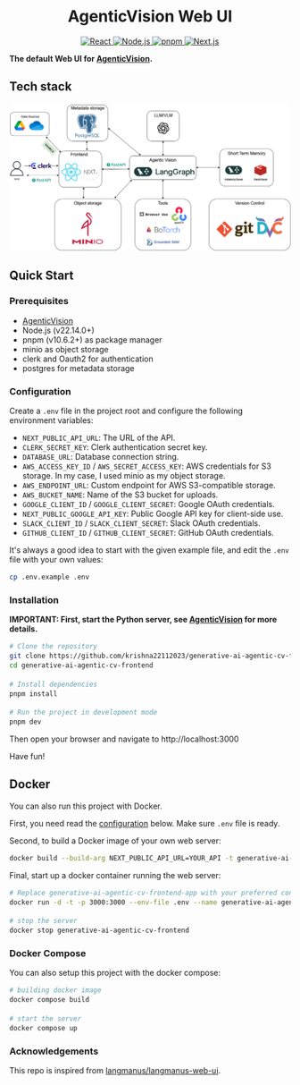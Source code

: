 
<p align="center">
  <h1 align="center">AgenticVision Web UI</h1>
  <p align="center">
    <a href="https://react.dev/" target="_blank">
      <img src="https://img.shields.io/badge/React-20232A?style=for-the-badge&logo=react&logoColor=61DAFB" alt="React" />
    </a>
    <a href="https://nodejs.org/" target="_blank">
      <img src="https://img.shields.io/badge/Node.js-339933?style=for-the-badge&logo=nodedotjs&logoColor=white" alt="Node.js" />
    </a>
    <a href="https://pnpm.io/" target="_blank">
      <img src="https://img.shields.io/badge/pnpm-222222?style=for-the-badge&logo=pnpm&logoColor=F69220" alt="pnpm" />
    </a>
    <a href="https://nextjs.org/" target="_blank">
      <img src="https://img.shields.io/badge/Next.js-000000?style=for-the-badge&logo=nextdotjs&logoColor=white" alt="Next.js" />
    </a>
  </p>
</p>

**The default Web UI for [AgenticVision](https://github.com/AI-DA-STC/generative-ai-agentic-cv-base.git).**

## Tech stack

![](public/tech_stack.jpg)


## Quick Start

### Prerequisites

- [AgenticVision](https://github.com/AI-DA-STC/generative-ai-agentic-cv-base.git)
- Node.js (v22.14.0+)
- pnpm (v10.6.2+) as package manager
- minio as object storage
- clerk and Oauth2 for authentication
- postgres for metadata storage

### Configuration

Create a `.env` file in the project root and configure the following environment variables:

- `NEXT_PUBLIC_API_URL`: The URL of the API.
- `CLERK_SECRET_KEY`: Clerk authentication secret key.  
- `DATABASE_URL`: Database connection string.  
- `AWS_ACCESS_KEY_ID` / `AWS_SECRET_ACCESS_KEY`: AWS credentials for S3 storage. In my case, I used minio as my object storage.  
- `AWS_ENDPOINT_URL`: Custom endpoint for AWS S3-compatible storage.  
- `AWS_BUCKET_NAME`: Name of the S3 bucket for uploads.  
- `GOOGLE_CLIENT_ID` / `GOOGLE_CLIENT_SECRET`: Google OAuth credentials.  
- `NEXT_PUBLIC_GOOGLE_API_KEY`: Public Google API key for client-side use.  
- `SLACK_CLIENT_ID` / `SLACK_CLIENT_SECRET`: Slack OAuth credentials.  
- `GITHUB_CLIENT_ID` / `GITHUB_CLIENT_SECRET`: GitHub OAuth credentials.  


It's always a good idea to start with the given example file, and edit the `.env` file with your own values:

```bash
cp .env.example .env
```

### Installation

**IMPORTANT: First, **start the Python server**, see [AgenticVision](https://github.com/AI-DA-STC/generative-ai-agentic-cv-base.git) for more details.**

```bash
# Clone the repository
git clone https://github.com/krishna22112023/generative-ai-agentic-cv-frontend
cd generative-ai-agentic-cv-frontend

# Install dependencies
pnpm install

# Run the project in development mode
pnpm dev
```

Then open your browser and navigate to http://localhost:3000

Have fun!

## Docker

You can also run this project with Docker.

First, you need read the [configuration](#configuration) below. Make sure `.env` file is ready.

Second, to build a Docker image of your own web server:

```bash
docker build --build-arg NEXT_PUBLIC_API_URL=YOUR_API -t generative-ai-agentic-cv-frontend .
```

Final, start up a docker container running the web server:

```bash
# Replace generative-ai-agentic-cv-frontend-app with your preferred container name
docker run -d -t -p 3000:3000 --env-file .env --name generative-ai-agentic-cv-frontend-app generative-ai-agentic-cv-frontend

# stop the server
docker stop generative-ai-agentic-cv-frontend
```

### Docker Compose

You can also setup this project with the docker compose:

```bash
# building docker image
docker compose build

# start the server
docker compose up
```

### Acknowledgements 

This repo is inspired from [langmanus/langmanus-web-ui](https://github.com/Darwin-lfl/langmanus.git).